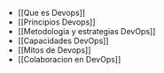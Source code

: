 - [[Que es Devops]]
- [[Principios Devops]]
- [[Metodologia y estrategias DevOps]]
- [[Capacidades DevOps]]
- [[Mitos de Devops]]
- [[Colaboracion en DevOps]]